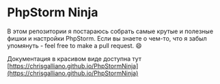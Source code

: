 PhpStorm Ninja
==============

В этом репозитории я постараюсь собрать самые крутые и полезные фишки и настройки PhpStorm.
Если вы знаете о чем-то, что я забыл упомянуть - feel free to make a pull request. :smile:

Документация в красивом виде доступна тут [https://chrisgalliano.github.io/PhpStormNinja](https://chrisgalliano.github.io/PhpStormNinja)